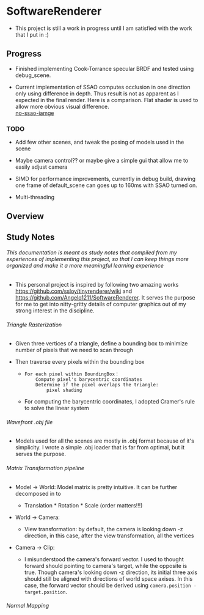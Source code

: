 #  SoftwareRenderer
* This project is still a work in progress until I am satisfied with the work that I put in :)  

## Progress
* Finished implementing Cook-Torrance specular BRDF and tested using debug_scene. 

* Current implementation of SSAO computes occlusion in one direction only using difference in depth. Thus result is not as apparent as I expected in the final render. Here is a comparison. Flat shader is used to allow more obvious visual difference.   
[no-ssao-iamge](https://github.com/mind111/minSoftwareRenderer/images/yaktocat.png)

### TODO
* Add few other scenes, and tweak the posing of models used in the scene
* Maybe camera control?? or maybe give a simple gui that allow me to easily adjust camera 
* SIMD for performance improvements, currently in debug build, drawing one frame of default_scene can goes up to 160ms with SSAO turned on. 

* Multi-threading

## Overview

##  Study Notes

######  This documentation is meant as study notes that compiled from my experiences of implementing this project, so that I can keep things more organized and make it a more meaningful learning experience

* This personal project is inspired by following two amazing works https://github.com/ssloy/tinyrenderer/wiki and https://github.com/Angelo1211/SoftwareRenderer. It serves the purpose for me to get into nitty-gritty details of computer graphics out of my strong interest in the discipline.

###### Triangle Rasterization

* Given three vertices of a triangle, define a bounding box to minimize number of pixels that we need to scan through

* Then traverse every pixels within the bounding box

  * ```pseudocode
    For each pixel within BoundingBox：
    	Compute pixel's barycentric coordinates
    	Determine if the pixel overlaps the triangle:
    		pixel shading
    ```
  * For computing the barycentric coordinates, I adopted Cramer's rule to solve the linear system

###### Wavefront .obj file
* Models used for all the scenes are mostly in .obj format because of it's simplicity. I wrote a simple .obj loader that is far from optimal, but it serves the purpose. 

###### Matrix Transformation pipeline

* Model -> World: Model matrix is pretty intuitive. It can be further decomposed in to 
  * Translation * Rotation *  Scale (order matters!!!)

* World -> Camera:
  * View transformation: by default, the camera is looking down -z direction, in this case, after the view transformation, all the vertices 

* Camera -> Clip:
    * I misunderstood the camera's forward vector. I used to thought forward should pointing to camera's target, while the opposite is true. Though camera's looking down -z direction, its initial three axis should still be aligned with directions of world space axises. In this case, the forward vector should be derived using ```camera.position - target.position```. 

###### Normal Mapping